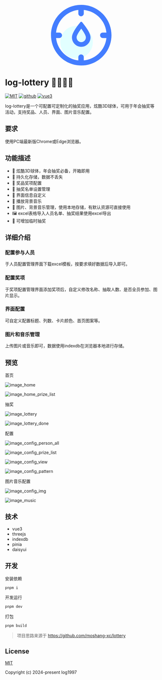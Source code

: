 <p align="center">
    <a href="http://www.form-create.com">
        <svg t="1704902663531" class="icon" viewBox="0 0 1024 1024" version="1.1" xmlns="http://www.w3.org/2000/svg" p-id="4318" width="200" height="200"><path d="M433.230769 630.153846m-275.692307 0a275.692308 275.692308 0 1 0 551.384615 0 275.692308 275.692308 0 1 0-551.384615 0Z" fill="#E2FFFF" p-id="4319"></path><path d="M512 0C228.903385 0 0 228.903385 0 512s228.903385 512 512 512 512-228.903385 512-512S795.096615 0 512 0z m42.968615 938.653538V883.396923c0-27.608615-21.464615-46.040615-46.040615-46.040615-24.536615 0-46.040615 21.504-46.040615 46.08v55.21723c-196.450462-21.464615-356.036923-181.090462-377.540923-377.540923H140.603077c24.536615 0 46.040615-21.504 46.040615-46.08 0-24.536615-21.504-46.001231-46.08-46.00123H85.385846c18.392615-199.522462 178.018462-362.220308 377.540923-383.684923v61.36123c0 24.576 21.504 46.08 46.08 46.08 24.536615 0 46.001231-21.504 46.001231-46.08V85.346462c202.594462 21.464615 365.292308 181.090462 383.684923 383.684923h-61.361231c-27.648 0-46.08 18.392615-46.08 46.040615 0 24.536615 21.504 46.040615 46.08 46.040615h61.361231c-21.464615 199.522462-184.162462 359.148308-383.684923 377.540923z" fill="#437DFF" p-id="4320"></path><path d="M499.396923 291.170462a19.692308 19.692308 0 0 1 25.245539 0.039384l2.520615 2.520616 9.964308 12.169846C625.427692 414.208 669.538462 495.340308 669.538462 549.218462 669.538462 637.44 599.04 708.923077 512 708.923077s-157.538462-71.483077-157.538462-159.704615c0-49.900308 37.809231-123.155692 113.506462-219.72677l18.904615-23.630769 9.964308-12.130461a19.692308 19.692308 0 0 1 2.599385-2.56z m12.603077 110.434461l-9.570462 13.075692-13.23323 18.747077-11.815385 17.644308C447.763692 496.679385 433.230769 530.313846 433.230769 549.218462c0 44.937846 35.524923 80.935385 78.769231 80.935384 43.244308 0 78.769231-35.997538 78.769231-80.935384 0-16.305231-11.027692-43.992615-33.437539-81.053539l-10.318769-16.462769a790.843077 790.843077 0 0 0-11.697231-17.565539l-13.115077-18.668307-10.200615-13.863385z" fill="#437DFF" p-id="4321"></path></svg>
    </a>
</p>

# log-lottery 🚀🚀🚀🚀

[![MIT](https://img.shields.io/badge/License-MIT-yellow.svg)](https://github.com/LOG1997/log-lottery)
[![github](https://img.shields.io/badge/Author-log1997-blue.svg)](https://github.com/log1997)
[![vue3](https://img.shields.io/badge/VUE-3.0-green.svg)](https://github.com/log1997)

log-lottery是一个可配置可定制化的抽奖应用，炫酷3D球体，可用于年会抽奖等活动，支持奖品、人员、界面、图片音乐配置。

## 要求

使用PC端最新版Chrome或Edge浏览器。

## 功能描述

- 🕍 炫酷3D球体，年会抽奖必备，开箱即用
- 🧿 持久化存储，数据不丢失
- 🎁 奖品奖项配置
- 👱 抽奖名单设置管理
- 🛞 界面信息自定义
- 🎼 播放背景音乐
- 💾 图片、背景音乐管理，使用本地存储，有默认资源可直接使用
- 🖼️ excel表格导入人员名单、抽奖结果使用excel导出
- 🎈 可增加临时抽奖

## 详细介绍

### 配置参与人员

于人员配置管理界面下载excel模板，按要求填好数据后导入即可。

### 配置奖项

于奖项配置管理界面添加奖项后，自定义修改名称、抽取人数、是否全员参加、图片显示。

### 界面配置

可自定义配置标题、列数、卡片颜色、首页图案等。

### 图片和音乐管理

上传图片或音乐即可，数据使用indexdb在浏览器本地进行存储。

## 预览

首页

![image_home](./static/images/home.png)

![image_home_prize_list](./static//images/home_prizelist.png)

抽奖

![image_lottery](./static/images/lottery-enter.png)

![image_lottery_done](./static/images/lottery-done.png)

配置

![image_config_person_all](./static/images/config_personall.png)

![image_config_prize_list](./static/images/config_prize.png)

![image_config_view](./static/images/config-view.png)

![image_config_pattern](./static/images/config_pattern.png)

图片音乐配置

![image_config_img](./static/images/image_config.png)

![image_music](./static/images/music_music.png)

## 技术

- vue3
- threejs
- indexdb
- pinia
- daisyui

## 开发

安装依赖

```bash
pnpm i
```

开发运行

```bash
pnpm dev
```

打包

```bash
pnpm build
```

> 项目思路来源于 https://github.com/moshang-xc/lottery

## License

[MIT](http://opensource.org/licenses/MIT)

Copyright (c) 2024-present log1997
